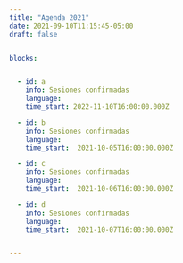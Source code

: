 ```yaml
---
title: "Agenda 2021"
date: 2021-09-10T11:15:45-05:00
draft: false


blocks: 


  - id: a
    info: Sesiones confirmadas
    language: 
    time_start: 2022-11-10T16:00:00.000Z

  - id: b
    info: Sesiones confirmadas
    language: 
    time_start:  2021-10-05T16:00:00.000Z

  - id: c
    info: Sesiones confirmadas
    language: 
    time_start:  2021-10-06T16:00:00.000Z

  - id: d
    info: Sesiones confirmadas
    language: 
    time_start:  2021-10-07T16:00:00.000Z


---
```




	
